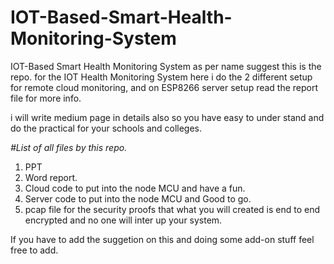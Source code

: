 # IOT-Based-Smart-Health-Monitoring-System
IOT-Based Smart Health Monitoring System as per name suggest this is the repo. for the IOT Health Monitoring System here i do the 2 different setup for remote cloud monitoring, and on ESP8266 server setup read the report file for more info.  

i will write medium page in details also so you have easy to under stand and do the practical for your schools and colleges.

*#List of all files by this repo.*
1. PPT
2. Word report.
3. Cloud code to put into the node MCU and have a fun.
4. Server code to put into the node MCU and Good to go.
5. pcap file for the security proofs that what you will created is end to end encrypted and no one will inter up your system.


If you have to add the suggetion on this and doing some add-on stuff feel free to add.
